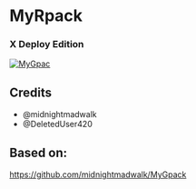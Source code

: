 # MyRpack

### X Deploy Edition

<p align="center">

<a href = "https://heroku.com/deploy?template=https://github.com/rimuru07/MyRpack"><img src="https://www.herokucdn.com/deploy/button.svg" alt="MyGpac"> </a>

</p>

## Credits

- @midnightmadwalk
- @DeletedUser420

## Based on:

https://github.com/midnightmadwalk/MyGpack
